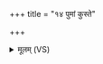 +++
title = "१४ पुमां कुस्ते"

+++
<details><summary>मूलम् (VS)</summary>

पुमां॑ कु॒स्ते निमि॑च्छसि ॥
</details>